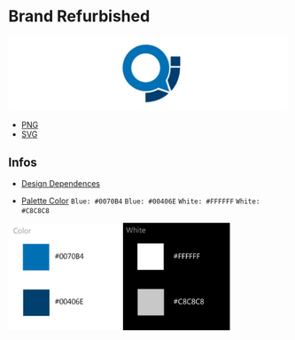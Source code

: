 # Brand Refurbished #

[![Banner](assets/banner.jpg)](https://github.com/deppbrazil/qualidade-inclusao)

* [PNG](https://github.com/deppbrazil/qualidade-inclusao/tree/master/png)
* [SVG](https://github.com/deppbrazil/qualidade-inclusao/tree/master/svg)

## Infos ##

* [Design Dependences](https://www.adobe.com/br/products/illustrator.html?gclid=Cj0KCQjw6fvdBRCbARIsABGZ-vRnu7rWBiJ6AZZg5y5oOfoT3YO45o00qcf-O79Vm2W9FZWy-V0NiiMaAvcnEALw_wcB&sdid=KQPNX&mv=search&ef_id=Cj0KCQjw6fvdBRCbARIsABGZ-vRnu7rWBiJ6AZZg5y5oOfoT3YO45o00qcf-O79Vm2W9FZWy-V0NiiMaAvcnEALw_wcB:G:s&s_kwcid=AL!3085!3!227223697575!e!!g!!illustrator)

* [Palette Color](https://github.com/deppbrazil/qualidade-inclusao/blob/master/dist/palette_color-06.png) `Blue: #0070B4` `Blue: #00406E` `White: #FFFFFF` `White: #C8C8C8`

<img width="400" alt="palette color" src="https://github.com/deppbrazil/qualidade-inclusao/blob/master/dist/palette_color-06.png">